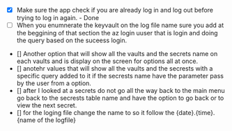 - [x] Make sure the app check if you are already log in and log out before trying to log in again. - Done 
- [ ] When you enumnerate the keyvault on the log file name sure you add at the beggining of that section the az login uuser that is login and doing the query based on the suceess login. 
- [] Another option that will show all the vaults and the secrets name on each vaults and is display on the screen for options all at once. 
- [] anotehr values that will show all the vaults and the secrests with a specific query added to it if the secrests name have the parameter pass by the user from a option. 
- [] after I looked at a secrets do not go all the way back to the main menu go back to the secrests table name and have the option to go back or to view the next secret. 
- [] for the loging file change the name to so it follow the {date}.{time}.{name of the logfile}